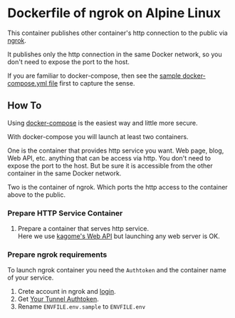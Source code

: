 # Dockerfile of ngrok on Alpine Linux

This container publishes other container's http connection to the public via [ngrok](https://ngrok.com/).

It publishes only the http connection in the same Docker network, so you don't need to expose the port to the host.

If you are familiar to docker-compose, then see the [sample docker-compose.yml file](./docker-compose.yml) first to capture the sense.

## How To

Using [docker-compose](https://docs.docker.com/compose/) is the easiest way and little more secure.

With docker-compose you will launch at least two containers.

One is the container that provides http service you want. Web page, blog, Web API, etc. anything that can be access via http. You don't need to expose the port to the host. But be sure it is accessible from the other container in the same Docker network.

Two is the container of ngrok. Which ports the http access to the container above to the public.

### Prepare HTTP Service Container

1. Prepare a container that serves http service. <br>Here we use [kagome's Web API](https://github.com/ikawaha/kagome#http-service) but launching any web server is OK.

### Prepare ngrok requirements

To launch ngrok container you need the `Authtoken` and the container name of your service.

1. Crete account in ngrok and [login](https://dashboard.ngrok.com/login).
2. Get [Your Tunnel Authtoken](https://dashboard.ngrok.com/auth).
3. Rename `ENVFILE.env.sample` to `ENVFILE.env`
